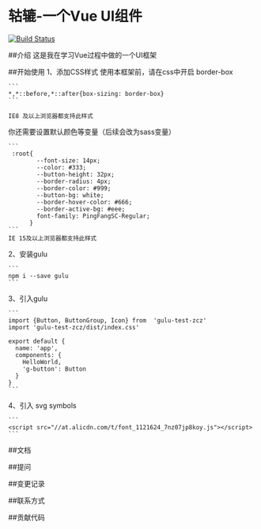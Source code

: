 # 轱辘-一个Vue UI组件
[![Build Status](https://travis-ci.com/luckzhu/gulu.svg?branch=master)](https://travis-ci.com/luckzhu/gulu)

##介绍
这是我在学习Vue过程中做的一个UI框架

##开始使用
1、添加CSS样式
    使用本框架前，请在css中开启 border-box
    
    ```
    *,*::before,*::after{box-sizing: border-box}
    ```
    
    IE8 及以上浏览器都支持此样式
    
   你还需要设置默认颜色等变量（后续会改为sass变量）
    
    ```
     :root{
            --font-size: 14px;
            --color: #333;
            --button-height: 32px;
            --border-radius: 4px;
            --border-color: #999;
            --button-bg: white;
            --border-hover-color: #666;
            --border-active-bg: #eee;
            font-family: PingFangSC-Regular;
          }
    ```
    IE 15及以上浏览器都支持此样式

2、安装gulu

    ```
    npm i --save gulu
    ```
    
3、引入gulu

    ```
    import {Button, ButtonGroup, Icon} from  'gulu-test-zcz'
    import 'gulu-test-zcz/dist/index.css'
    
    export default {
      name: 'app',
      components: {
        HelloWorld,
        'g-button': Button
      }
    }
    ```
4、引入 svg symbols

    ```
    <script src="//at.alicdn.com/t/font_1121624_7nz07jp8koy.js"></script>
    ```
##文档

##提问

##变更记录

##联系方式

##贡献代码